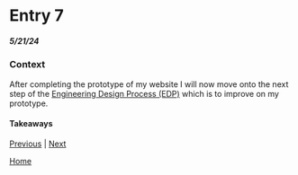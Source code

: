 # Entry 7
##### 5/21/24

### Context
After completing the prototype of my website I will now move onto the next step of the [Engineering Design Process (EDP)](https://hstatsep.github.io/students/#edp) which is to improve on my prototype.


#### Takeaways

[Previous](entry06.md) | [Next](entry08.md)

[Home](../README.md)
